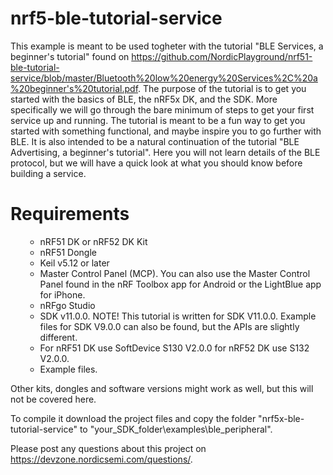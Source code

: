 # nrf5-ble-tutorial-service
This example is meant to be used togheter with the tutorial "BLE Services, a beginner's tutorial" found on https://github.com/NordicPlayground/nrf51-ble-tutorial-service/blob/master/Bluetooth%20low%20energy%20Services%2C%20a%20beginner's%20tutorial.pdf. The purpose of the tutorial is to get you started with the basics of BLE, the nRF5x DK, and the SDK. More specifically we will go through the bare minimum of steps to get your first service up and running. The tutorial is meant to be a fun way to get you started with something functional, and maybe inspire you to go further with BLE. It is also intended to be a natural continuation of the tutorial "BLE Advertising, a beginner's tutorial". Here you will not learn details of the BLE protocol, but we will have a quick look at what you should know before building a service. 

# Requirements

<ul><ul>
<li>nRF51 DK or nRF52 DK Kit
<li>nRF51 Dongle
<li>Keil v5.12 or later
<li>Master Control Panel (MCP). You can also use the Master Control Panel found in the nRF Toolbox app for Android or the LightBlue app for iPhone.
<li>nRFgo Studio
<li>SDK v11.0.0. NOTE! This tutorial is written for SDK V11.0.0. Example files for SDK V9.0.0 can also be found, but the APIs are slightly different.
<li>For nRF51 DK use SoftDevice S130 V2.0.0 for nRF52 DK use S132 V2.0.0.
<li>Example files.
</ul></ul>

Other kits, dongles and software versions might work as well, but this will not be covered here.

To compile it download the project files and copy the folder "nrf5x-ble-tutorial-service" to "your_SDK_folder\examples\ble_peripheral". 

Please post any questions about this project on https://devzone.nordicsemi.com/questions/.
